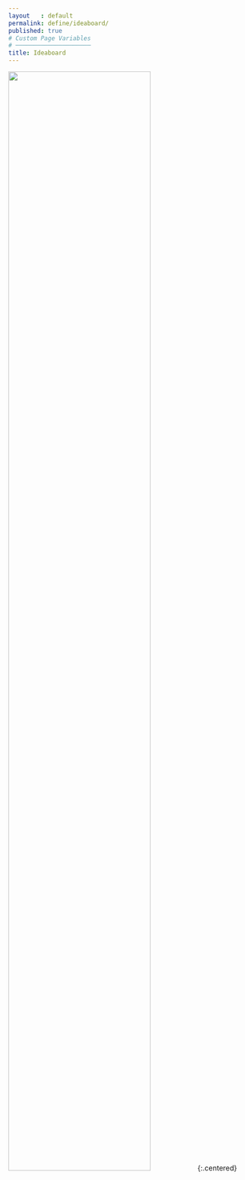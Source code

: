 ```yaml
---
layout   : default
permalink: define/ideaboard/
published: true
# Custom Page Variables
# ─────────────────────
title: Ideaboard
---
```

<img src="../../assets/Images/Moodboard.jpg" width="75%">{:.centered}
